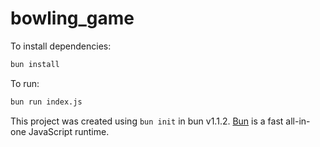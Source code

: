 # bowling_game

To install dependencies:

```bash
bun install
```

To run:

```bash
bun run index.js
```

This project was created using `bun init` in bun v1.1.2. [Bun](https://bun.sh) is a fast all-in-one JavaScript runtime.
